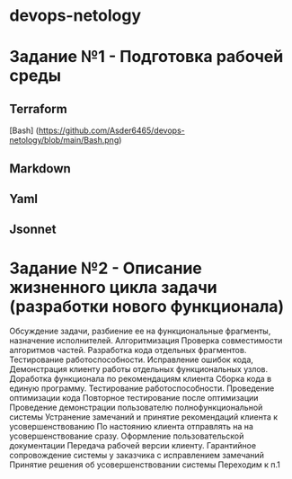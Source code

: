 # devops-netology

# Задание №1 - Подготовка рабочей среды

## Terraform


[Bash] (https://github.com/Asder6465/devops-netology/blob/main/Bash.png)

## Markdown


## Yaml




## Jsonnet


# Задание №2 - Описание жизненного цикла задачи (разработки нового функционала)

Обсуждение задачи, разбиение ее на функциональные фрагменты, назначение исполнителей.
Алгоритмизация
Проверка совместимости алгоритмов частей.
Разработка кода отдельных фрагментов.
Тестирование работоспособности. 
Исправление ошибок кода, 
Демонстрация клиенту работы отдельных функциональных узлов.
Доработка функционала по рекомендациям клиента
Сборка кода в единую программу.
Тестирование работоспособности.
Проведение оптимизации кода
Повторное тестирование после оптимизации
Проведение демонстрации пользователю полнофункциональной системы
Устранение замечаний и принятие рекомендаций клиента к усовершенствованию
По настоянию клиента отправлять на на усовершенствование сразу.
Оформление пользовательской документации
Передача рабочей версии клиенту.
Гарантийное сопровождение системы у заказчика с исправлением замечаний
Принятие решения об усовершенствовании системы
Переходим к п.1
